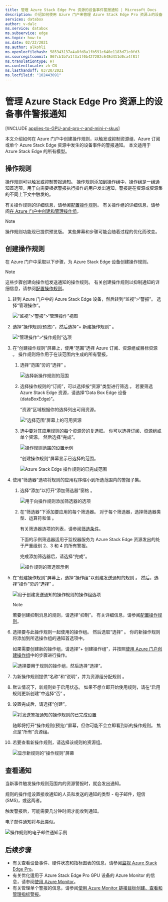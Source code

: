 ```yaml
---
title: 管理 Azure Stack Edge Pro 资源的设备事件警报通知 | Microsoft Docs
description: 介绍如何使用 Azure 门户来管理 Azure Stack Edge Pro 资源上的设备事件警报。
services: databox
author: v-dalc
ms.service: databox
ms.subservice: edge
ms.topic: how-to
ms.date: 02/22/2021
ms.author: alkohli
ms.openlocfilehash: 585343137a4a8fd8a1fb591c640e1183d71c0fd3
ms.sourcegitcommit: 867cb1b7a1f3a1f0b427282c648d411d0ca4f81f
ms.translationtype: HT
ms.contentlocale: zh-CN
ms.lasthandoff: 03/20/2021
ms.locfileid: "102443091"
---
```

# <a name="manage-device-event-alert-notifications-on-azure-stack-edge-pro-resources"></a>管理 Azure Stack Edge Pro 资源上的设备事件警报通知

[!INCLUDE [applies-to-GPU-and-pro-r-and-mini-r-skus](../../includes/azure-stack-edge-applies-to-gpu-pro-r-mini-r-sku.md)]

本文介绍如何在 Azure 门户中创建操作规则，以触发或抑制资源组、Azure 订阅或单个 Azure Stack Edge 资源中发生的设备事件的警报通知。 本文适用于 Azure Stack Edge 的所有模型。  

## <a name="about-action-rules"></a>操作规则

操作规则可以触发或抑制警报通知。 操作规则添加到操作组中，操作组是一组通知首选项，用于向需要根据警报执行操作的用户发出通知，警报是在资源或资源集的不同上下文中触发的。

有关操作规则的详细信息，请参阅[配置操作规则](../azure-monitor/alerts/alerts-action-rules.md?tabs=portal#configuring-an-action-rule)。 有关操作组的详细信息，请参阅[在 Azure 门户中创建和管理操作组](../azure-monitor/alerts/action-groups.md)。

> [!NOTE]
> 操作规则功能现已提供预览版。 某些屏幕和步骤可能会随着过程的优化而改变。


## <a name="create-an-action-rule"></a>创建操作规则

在 Azure 门户中采取以下步骤，为 Azure Stack Edge 设备创建操作规则。

> [!NOTE]
> 这些步骤创建向操作组发送通知的操作规则。 有关创建操作规则以抑制通知的详细信息，请参阅[配置操作规则](../azure-monitor/alerts/alerts-action-rules.md?tabs=portal#configuring-an-action-rule)。

1. 转到 Azure 门户中的 Azure Stack Edge 设备，然后转到“监视”>“警报”。 选择“管理操作”。

   ![“监视”>“警报”>“管理操作”视图](media/azure-stack-edge-gpu-manage-device-event-alert-notifications/action-rules-open-view-01.png)

2. 选择“操作规则(预览)”，然后选择“+ 新建操作规则” 。

   ![“管理操作”>“操作规则”选项](media/azure-stack-edge-gpu-manage-device-event-alert-notifications/action-rules-open-view-02.png)

3. 在“创建操作规则”屏幕上，使用“范围”选择 Azure 订阅、资源组或目标资源 。 操作规则将作用于在该范围内生成的所有警报。

   1. 选择“范围”旁的“选择” 。

      ![选择新操作规则的范围](media/azure-stack-edge-gpu-manage-device-event-alert-notifications/new-action-rule-scope-01.png)

   2. 选择操作规则的“订阅”，可以选择按“资源”类型进行筛选 。 若要筛选 Azure Stack Edge 资源，请选择“Data Box Edge 设备(dataBoxEdge)”。

      “资源”区域根据你的选择列出可用资源。
  
      ![“选择范围”屏幕上的可用资源](media/azure-stack-edge-gpu-manage-device-event-alert-notifications/new-action-rule-scope-02.png)

   3. 选中要对其应用规则的每个资源旁的复选框。 你可以选择订阅、资源组或单个资源。 然后选择“完成”。

      ![操作规则范围的设置示例](media/azure-stack-edge-gpu-manage-device-event-alert-notifications/new-action-rule-scope-03.png)

      “创建操作规则”屏幕显示已选择的范围。

      ![Azure Stack Edge 操作规则的已完成范围](media/azure-stack-edge-gpu-manage-device-event-alert-notifications/new-action-rule-scope-04.png)

4. 使用“筛选器”选项将规则的应用程序缩小到所选范围内的警报子集。

   1. 选择“添加”以打开“添加筛选器”窗格 。

      ![用于向操作规则添加筛选器的选项](media/azure-stack-edge-gpu-manage-device-event-alert-notifications/new-action-rule-filter-01.png)

   2. 在“筛选器”下添加要应用的每个筛选器。 对于每个筛选器，选择筛选器类型、运算符和值 。
   
      有关筛选器选项的列表，请参阅[筛选条件](../azure-monitor/alerts/alerts-action-rules.md?tabs=portal#filter-criteria)。

      下面的示例筛选器适用于监视器服务为 Azure Stack Edge 资源发出的处于严重级别 2、3 和 4 的所有警报。

      完成添加筛选器后，请选择“完成”。
   
      ![操作规则的筛选器示例](media/azure-stack-edge-gpu-manage-device-event-alert-notifications/new-action-rule-filter-02.png)

5. 在“创建操作规则”屏幕上，选择“操作组”以创建发送通知的规则 。 然后，选择“操作”旁的“选择” 。

   ![用于创建发送通知的操作规则的操作组选项](media/azure-stack-edge-gpu-manage-device-event-alert-notifications/new-action-rule-action-group-01.png)

   > [!NOTE]
   > 若要创建抑制消息的规则，请选择“抑制”。 有关详细信息，请参阅[配置操作规则](../azure-monitor/alerts/alerts-action-rules.md?tabs=portal#configuring-an-action-rule)。

6. 选择要与此操作规则一起使用的操作组。 然后选取“选择”  。 你的新操作规则将添加到所选操作组的通知首选项中。

   如果需要创建新的操作组，请选择“+ 创建操作组”，并按照[使用 Azure 门户创建操作组](../azure-monitor/alerts/action-groups.md#create-an-action-group-by-using-the-azure-portal)中的步骤进行操作。

   ![选择要用于规则的操作组，然后选择“选择”。](media/azure-stack-edge-gpu-manage-device-event-alert-notifications/new-action-rule-action-group-02.png)

7. 为新操作规则提供“名称”和“说明”，并为资源组分配规则 。

9. 默认情况下，新规则处于启用状态。 如果不想立即开始使用规则，请在“启用规则更新创建”中选择“否” 。

10. 设置完成后，请选择“创建”。

    ![将发送警报通知的操作规则的已完成设置](media/azure-stack-edge-gpu-manage-device-event-alert-notifications/new-action-rule-completed-settings.png)

    随即将打开“操作规则(预览)”屏幕，但你可能不会立即看到新的操作规则。 焦点是“所有”资源组。

11. 若要查看新操作规则，请选择该规则的资源组。

    ![显示新规则的“操作规则”屏幕](media/azure-stack-edge-gpu-manage-device-event-alert-notifications/new-action-rule-displayed.png)


## <a name="view-notifications"></a>查看通知

当新事件触发操作规则范围内的资源警报时，就会发出通知。

规则的操作组设置接收通知的人员和发送的通知的类型 - 电子邮件，短信 (SMS)，或这两者。

触发警报后，可能需要几分钟时间才能收到通知。

电子邮件通知将与此类似。

![操作规则的电子邮件通知示例](media/azure-stack-edge-gpu-manage-device-event-alert-notifications/sample-action-rule-email-notification.png)


## <a name="next-steps"></a>后续步骤

<!-- - See [Create and manage action groups in the Azure portal](../azure-monitor/alerts/action-groups.md) for guidance on creating a new action group.
- See [Configure an action rule](../azure-monitor/alerts/alerts-action-rules.md?tabs=portal#configuring-an-action-rule) for more info about creating action rules that send or suppress alert notifications. -2 bullets referenced above. Making room for local tasks in "Next Steps." --> 
- 有关查看设备事件、硬件状态和指标图表的信息，请参阅[监视 Azure Stack Edge Pro](azure-stack-edge-monitor.md)。 
- 有关优化适用于 Azure Stack Edge Pro GPU 设备的 Azure Monitor 的信息，请参阅[使用 Azure Monitor](azure-stack-edge-gpu-enable-azure-monitor.md)。
- 有关管理单个警报的信息，请参阅[使用 Azure Monitor 链接目标创建、查看和管理指标警报](../azure-monitor/alerts/alerts-metric.md)。